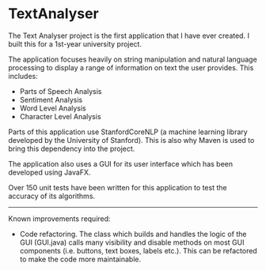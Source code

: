 # TextAnalyser

The Text Analyser project is the first application that I have ever created. I built this for a 1st-year university project.

The application focuses heavily on string manipulation and natural language processing to display a range of information on text the user provides. This includes:

- Parts of Speech Analysis
- Sentiment Analysis
- Word Level Analysis
- Character Level Analysis

Parts of this application use StanfordCoreNLP (a machine learning library developed by the University of Stanford). This is also why Maven is used to bring this dependency into the project.

The application also uses a GUI for its user interface which has been developed using JavaFX.

Over 150 unit tests have been written for this application to test the accuracy of its algorithms.

---------------------------------------------------------------

Known improvements required:

- Code refactoring. The class which builds and handles the logic of the GUI (GUI.java) calls many visibility and disable methods on most GUI components (i.e. buttons, text boxes, labels etc.). This can be refactored to make the code more maintainable.
